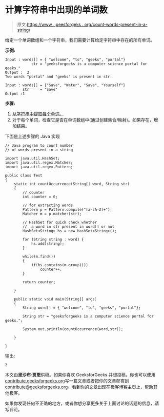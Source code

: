 # 计算字符串中出现的单词数

> 原文:[https://www . geesforgeks . org/count-words-present-in-a-string/](https://www.geeksforgeeks.org/count-words-present-in-a-string/)

给定一个单词数组和一个字符串，我们需要计算给定字符串中存在的所有单词。

**示例:**

```
Input : words[] = { "welcome", "to", "geeks", "portal"}
            str = "geeksforgeeks is a computer science portal for geeks."
Output :  2
Two words "portal" and "geeks" is present in str.

Input : words[] = {"Save", "Water", "Save", "Yourself"}
        str     = "Save"
Output :1

```

 **步骤:**

1.  [从字符串中提取每个单词。](https://www.geeksforgeeks.org/extracting-word-string-java/)
2.  对于每个单词，检查它是否在单词数组中(通过创建集合/映射)。如果存在，增加结果。

下面是上述步骤的 Java 实现

```
// Java program to count number 
// of words present in a string

import java.util.HashSet;
import java.util.regex.Matcher;
import java.util.regex.Pattern;

public class Test 
{
    static int countOccurrence(String[] word, String str) 
    {
        // counter
        int counter = 0;

        // for extracting words
        Pattern p = Pattern.compile("[a-zA-Z]+");
        Matcher m = p.matcher(str);

        // HashSet for quick check whether
        //  a word in str present in word[] or not
        HashSet<String> hs = new HashSet<String>();

        for (String string : word) {
            hs.add(string);
        }

        while(m.find())
        {
            if(hs.contains(m.group()))
                counter++;
        }

        return counter;

    }

    public static void main(String[] args) 
    {
        String word[] = { "welcome", "to", "geeks", "portal"};

        String str = "geeksforgeeks is a computer science portal for geeks.";

        System.out.println(countOccurrence(word,str));

    }

}
```

输出:

```
2

```

本文由**里沙布·贾恩**供稿。如果你喜欢 GeeksforGeeks 并想投稿，你也可以使用[contribute.geeksforgeeks.org](http://www.contribute.geeksforgeeks.org)写一篇文章或者把你的文章邮寄到 contribute@geeksforgeeks.org。看到你的文章出现在极客博客主页上，帮助其他极客。

如果你发现任何不正确的地方，或者你想分享更多关于上面讨论的话题的信息，请写评论。